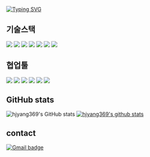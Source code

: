 

<a href="https://www.parkjin.dev/"><img src="https://readme-typing-svg.demolab.com?font=Fira+Code&pause=1000&color=FEAE2E&width=435&lines=Welcome+to+my+page~!" alt="Typing SVG" /></a>

## 기술스택

<div>
  <img src="https://img.shields.io/badge/react-61DAFB?style=flat&logo=react&logoColor=black"> 
  <img src="https://img.shields.io/badge/javascript-F7DF1E?style=flat&logo=javascript&logoColor=black"> 
  <img src="https://img.shields.io/badge/html-E34F26?style=flat&logo=html5&logoColor=white"> 
  <img src="https://img.shields.io/badge/css-1572B6?style=flat&logo=css3&logoColor=white"> 
  <img src="https://img.shields.io/badge/styledcomponents-DB7093?style=flat&logo=styledcomponents&logoColor=white"> 
  <img src="https://img.shields.io/badge/eslint-4B32C3?style=flat&logo=eslint&logoColor=white"> 
  <img src="https://img.shields.io/badge/prettier-F7B93E?style=flat&logo=prettier&logoColor=black">
</div>



## 협업툴

<div>
<img src="https://img.shields.io/badge/Git-F05032?style=flat&logo=Git&logoColor=white"/>
<img src="https://img.shields.io/badge/GitHub-181717?style=flat&logo=GitHub&logoColor=white"/>
<img src="https://img.shields.io/badge/Slack-4A154B?style=flat&logo=Slack&logoColor=white"/>
<img src="https://img.shields.io/badge/Trello-0052CC?style=flat&logo=Trello&logoColor=white"/>
<img src="https://img.shields.io/badge/Notion-000000?style=flat&logo=Notion&logoColor=white"/>
<img src="https://img.shields.io/badge/VSCode-007ACC?style=flat&logo=Visual Studio Code&logoColor=white"/>
</div>



## GitHub stats


![hjyang369's GitHub stats](https://github-readme-stats.vercel.app/api?username=hjyang369&show_icons=true&theme=gruvbox)
[![hjyang369's github stats](https://github-readme-stats.vercel.app/api/top-langs/?username=hjyang369&show_icons=true&&theme=gruvbox&layout=compact&height=70)](https://github.com/hjyang369)




## contact

[![Gmail badge](https://img.shields.io/badge/Gmail-c5221f?style=for-the-badge&logo=gmail&logoColor=white)](mailto:ghlwls6@gmail.com)

<!--
**hjyang369/hjyang369** is a ✨ _special_ ✨ repository because its `README.md` (this file) appears on your GitHub profile.

Here are some ideas to get you started:

- 🔭 I’m currently working on ...
- 🌱 I’m currently learning ...
- 👯 I’m looking to collaborate on ...
- 🤔 I’m looking for help with ...
- 💬 Ask me about ...
- 📫 How to reach me: ...
- 😄 Pronouns: ...
- ⚡ Fun fact: ...
-->
